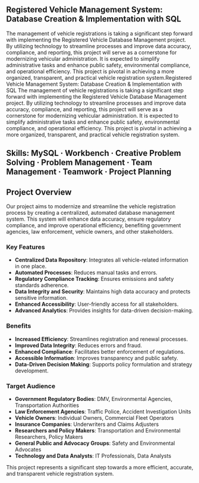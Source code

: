 ## Registered Vehicle Management System: Database Creation & Implementation with SQL
The management of vehicle registrations is taking a significant step forward with implementing
the Registered Vehicle Database Management project. By utilizing technology to streamline processes and improve data accuracy, compliance, and reporting, this project will serve as a cornerstone for modernizing vehicular administration. It is expected to simplify administrative tasks and enhance public safety, environmental compliance, and operational efficiency. This project is pivotal in achieving a more organized, transparent, and practical vehicle registration 
system.Registered Vehicle Management System: Database Creation & Implementation with SQL The management of vehicle registrations is taking a significant step forward with implementing the Registered Vehicle Database Management project. By utilizing technology to streamline processes and improve data accuracy, compliance, and reporting, this project will serve as a cornerstone for modernizing vehicular administration. It is expected to simplify administrative tasks and enhance public safety, environmental compliance, and operational efficiency. This project is pivotal in achieving a more organized, transparent, and practical vehicle registration system.
##
## Skills: MySQL · Workbench · Creative Problem Solving · Problem Management · Team Management · Teamwork · Project Planning

## Project Overview
Our project aims to modernize and streamline the vehicle registration process by creating a centralized, automated database management system. This system will enhance data accuracy, ensure regulatory compliance, and improve operational efficiency, benefiting government agencies, law enforcement, vehicle owners, and other stakeholders.

### Key Features
- **Centralized Data Repository**: Integrates all vehicle-related information in one place.
- **Automated Processes**: Reduces manual tasks and errors.
- **Regulatory Compliance Tracking**: Ensures emissions and safety standards adherence.
- **Data Integrity and Security**: Maintains high data accuracy and protects sensitive information.
- **Enhanced Accessibility**: User-friendly access for all stakeholders.
- **Advanced Analytics**: Provides insights for data-driven decision-making.

### Benefits
- **Increased Efficiency**: Streamlines registration and renewal processes.
- **Improved Data Integrity**: Reduces errors and fraud.
- **Enhanced Compliance**: Facilitates better enforcement of regulations.
- **Accessible Information**: Improves transparency and public safety.
- **Data-Driven Decision Making**: Supports policy formulation and strategy development.

### Target Audience
- **Government Regulatory Bodies**: DMV, Environmental Agencies, Transportation Authorities
- **Law Enforcement Agencies**: Traffic Police, Accident Investigation Units
- **Vehicle Owners**: Individual Owners, Commercial Fleet Operators
- **Insurance Companies**: Underwriters and Claims Adjusters
- **Researchers and Policy Makers**: Transportation and Environmental Researchers, Policy Makers
- **General Public and Advocacy Groups**: Safety and Environmental Advocates
- **Technology and Data Analysts**: IT Professionals, Data Analysts

This project represents a significant step towards a more efficient, accurate, and transparent vehicle registration system.

